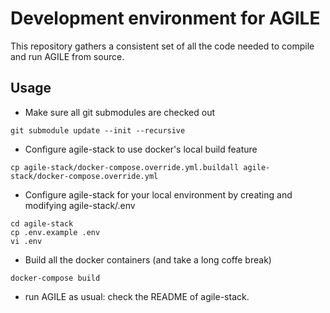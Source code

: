 Development environment for AGILE
=================================

This repository gathers a consistent set of all the code needed to compile and run AGILE from source.

Usage
-----

- Make sure all git submodules are checked out
```
git submodule update --init --recursive
```

- Configure agile-stack to use docker's local build feature
```
cp agile-stack/docker-compose.override.yml.buildall agile-stack/docker-compose.override.yml
```

- Configure agile-stack for your local environment by creating and modifying agile-stack/.env
```
cd agile-stack
cp .env.example .env
vi .env
```

- Build all the docker containers (and take a long coffe break)
```
docker-compose build

```

- run AGILE as usual: check the README of agile-stack.
